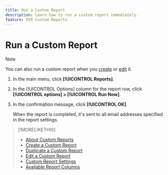 ```yaml
---
title: Run a Custom Report
description: Learn how to run a custom report immediately.
feature: DSP Custom Reports
---
```


# Run a Custom Report

>[!NOTE]
>
>You can also run a custom report when you [create](report-create.md) or [edit](report-edit.md) it.

1. In the main menu, click **[!UICONTROL Reports]**.
1. In the [!UICONTROL Options] column for the report row, click **[!UICONTROL options] > [!UICONTROL Run Now]**.
1. In the confirmation message, click **[!UICONTROL OK]**.

    When the report is completed, it's sent to all email addresses specified in the report settings.

>[!MORELIKETHIS]
>
>* [About Custom Reports](/help/dsp/reports/report-about.md)
>* [Create a Custom Report](/help/dsp/reports/report-create.md)
>* [Duplicate a Custom Report](/help/dsp/reports/report-copy.md)
>* [Edit a Custom Report](/help/dsp/reports/report-edit.md)
>* [Custom Report Settings](/help/dsp/reports/report-settings.md)
>* [Available Report Columns](/help/dsp/reports/report-columns.md)
